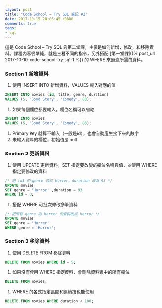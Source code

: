 ```yaml
---
layout: post
title: "Code School – Try SQL 筆記 #2"
date: 2017-10-15 20:05:45 +0800
comments: true
tags: 
- sql
---
```

這是 Code School – Try SQL 的第二堂課，主要是如何新增，修改，和移除資料。課程內容很單純，就是三種不同的指令，另外搭配 [第一堂課]({% post_url 2017-10-10-code-school-try-sql-1 %}) 的 WHERE 來過濾所需的資料。

<!-- more --> 
### Section 1 新增資料

1. 使用 INSERT INTO 新增資料，VALUES 輸入對應的值
```sql
INSERT INTO movies (id, title, genre, duration)
VALUES (5, 'Good Story', 'Comedy', 83);
```

1. 如果每個欄位都要輸入，欄位名稱可以省略
```sql
INSERT INTO movies
VALUES (5, 'Good Story', 'Comedy', 83);
```

1. Primary Key 就算不輸入（一般是id），也會自動產生接下來的數字
1. 未輸入資料的欄位，初始值是 null

### Section 2 更新資料

1. 使用 UPDATE 更新資料，SET 指定要改變的欄位名稱與值，並使用 WHERE 指定要修改的資料
```sql
/* 把 id3 的 genre 改成 Horror，duration 改為 93 */
UPDATE movies
SET genre = 'Horror' ,duration = 93
WHERE id = 3;
```

1. 搭配 WHERE 可批次修改多筆資料
```sql
/* 把所有 genre 為 Horrer 的資料改成 Horror */
UPDATE movies
SET genre = 'Horrer'
WHERE genre = 'Horror';
```

### Section 3 移除資料

1. 使用 DELETE FROM 移除資料
```sql
DELETE FROM movies WHERE id = 5;
```

1. 如果沒有使用 WHERE 指定資料，會刪除資料表中的所有欄位
```sql
DELETE FROM movies;
```

1. WHERE 的各式指定區間和連續技也能使用
```sql
DELETE FROM movies WHERE duration < 100;
```
